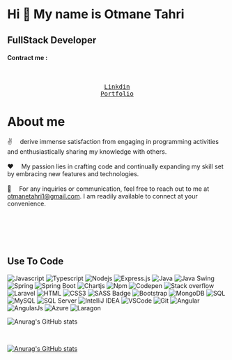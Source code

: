 # Hi 👋 My name is <b> Otmane Tahri</b>
## FullStack Developer
<h4>Contract me :</h4> <br>
<p align="center">
<samp>
<a  href="https://www.linkedin.com/in/otmane-tahri-a2a9741a2/">Linkdin</a> <br>
<a  href="https://otmanet.github.io/OtmaneTahri-Portfolio/">Portfolio</a> <br>
</samp>
</p>
<!-- About Section -->

 # About me
 
<p>
<!-- <&img src="https://i.pinimg.com/originals/b2/32/55/b2325557a903fdf56b50da4656da9221.gif" align="right" width="350"  alt="Coding gif">--->
 ✌️ &emsp;derive immense satisfaction from engaging in programming activities and enthusiastically sharing my knowledge with others.<br/><br/>
 ❤️ &emsp;My passion lies in crafting code and continually expanding my skill set by embracing new features and technologies.<br/><br/>
 📧 &emsp;For any inquiries or communication, feel free to reach out to me at <a href="otmanetahri1@gmail.com">otmanetahri1@gmail.com</a>. I am readily available to connect at your convenience.<br/><br/>
</p>
<br/>
<br/>
<br/>

## Use To Code

![Javascript](https://img.shields.io/badge/Javascript-F0DB4F?style=for-the-badge&labelColor=black&logo=javascript&logoColor=F0DB4F)
![Typescript](https://img.shields.io/badge/Typescript-007acc?style=for-the-badge&labelColor=black&logo=typescript&logoColor=007acc)
![Nodejs](https://img.shields.io/badge/Nodejs-3C873A?style=for-the-badge&labelColor=black&logo=node.js&logoColor=3C873A)
![Express.js](https://img.shields.io/badge/Express.js-000000?style=for-the-badge&logo=express&logoColor=white)
![Java](https://img.shields.io/badge/Java-8%2B-blue)
![Java Swing](https://img.shields.io/badge/Java_Swing-Used-green?logo=java)
![Spring](https://img.shields.io/badge/Spring-6DB33F?style=for-the-badge&logo=spring&logoColor=white)
![Spring Boot](https://img.shields.io/badge/Spring_Boot-F2F4F9?style=for-the-badge&logo=spring-boot)
![Chartjs](	https://img.shields.io/badge/Chart%20js-FF6384?style=for-the-badge&logo=chartdotjs&logoColor=white)
![Npm](https://img.shields.io/badge/npm-CB3837?style=for-the-badge&logo=npm&logoColor=white)
![Codepen](https://img.shields.io/badge/Codepen-000000?style=for-the-badge&logo=codepen&logoColor=white)
![Stack overflow](https://img.shields.io/badge/Stack_Overflow-FE7A16?style=for-the-badge&logo=stack-overflow&logoColor=white)
![Laravel](https://img.shields.io/badge/Laravel-8.x-red?logo=laravel)
![HTML](https://img.shields.io/badge/HTML5-E34F26?style=for-the-badge&logo=html5&logoColor=white)
![CSS3](https://img.shields.io/badge/CSS3-1572B6?style=for-the-badge&logo=css3&logoColor=white)
![SASS Badge](https://img.shields.io/badge/Sass-CC6699?style=for-the-badge&logo=sass&logoColor=white)
![Bootstrap](https://img.shields.io/badge/Bootstrap-563D7C?style=for-the-badge&logo=bootstrap&logoColor=white)
![MongoDB](https://img.shields.io/badge/MongoDB-4EA94B?style=for-the-badge&logo=mongodb&logoColor=white)
![SQL](https://img.shields.io/badge/SQL-Support-blue?logo=sql)
![MySQL](https://img.shields.io/badge/MySQL-Support-blue?logo=mysql)
![SQL Server](https://img.shields.io/badge/SQL_Server-Support-blue?logo=microsoft-sql-server)
![IntelliJ IDEA](https://img.shields.io/badge/IntelliJ_IDEA-2021.3-blue?logo=intellij-idea)
![VSCode](https://img.shields.io/badge/Visual_Studio-0078d7?style=for-the-badge&logo=visual%20studio&logoColor=white)
![Git](https://img.shields.io/badge/Git-F05032?style=for-the-badge&logo=git&logoColor=white)
![Angular](https://img.shields.io/badge/Angular-12-red?logo=angular)
![AngularJs](https://img.shields.io/badge/AngularJS-E23237?style=for-the-badge&logo=angularjs&logoColor=white)
![Azure](https://img.shields.io/badge/Azure_DevOps-0078D7?style=for-the-badge&logo=azure-devops&logoColor=white)
![Laragon](https://img.shields.io/badge/Laragon-0E83CD?style=for-the-badge&logo=Laragon&logoColor=white)

![Anurag's GitHub stats](https://github-readme-stats.vercel.app/api?username=otmanet&hide=contribs,prs)

<br/>

[![Anurag's GitHub stats](https://github-readme-stats.vercel.app/api?username=otmanet)](https://github.com/otmanet/github-readme-stats)
